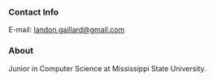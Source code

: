 ### Contact Info
E-mail: landon.gaillard@gmail.com

### About
Junior in Computer Science at Mississippi State University.

<!---
landongaillard/landongaillard is a ✨ special ✨ repository because its `README.md` (this file) appears on your GitHub profile.
You can click the Preview link to take a look at your changes.
--->
